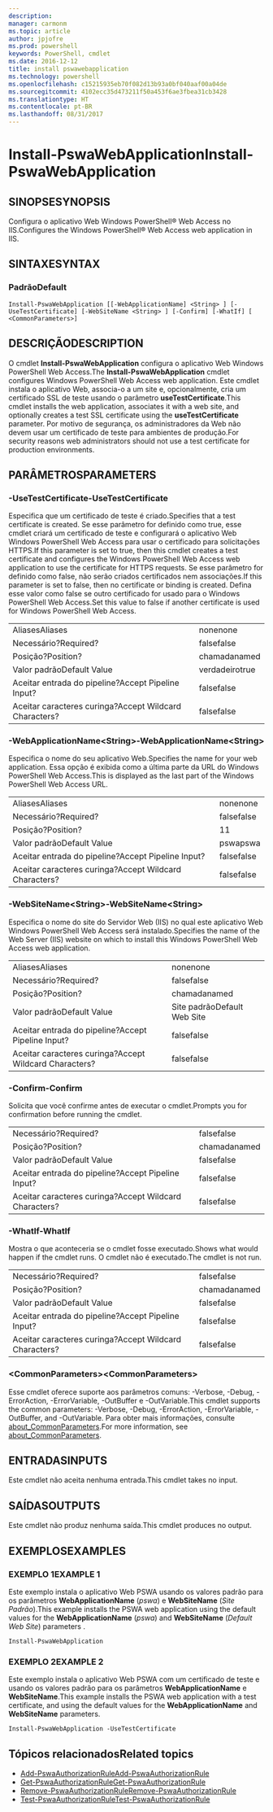 ```yaml
---
description: 
manager: carmonm
ms.topic: article
author: jpjofre
ms.prod: powershell
keywords: PowerShell, cmdlet
ms.date: 2016-12-12
title: install pswawebapplication
ms.technology: powershell
ms.openlocfilehash: c15215935eb70f082d13b93a0bf040aaf00a04de
ms.sourcegitcommit: 4102ecc35d473211f50a453f6ae3fbea31cb3428
ms.translationtype: HT
ms.contentlocale: pt-BR
ms.lasthandoff: 08/31/2017
---
```

#  <a name="install-pswawebapplication"></a><span data-ttu-id="fc8f4-103">Install-PswaWebApplication</span><span class="sxs-lookup"><span data-stu-id="fc8f4-103">Install-PswaWebApplication</span></span>

##  <a name="synopsis"></a><span data-ttu-id="fc8f4-104">SINOPSE</span><span class="sxs-lookup"><span data-stu-id="fc8f4-104">SYNOPSIS</span></span>

<span data-ttu-id="fc8f4-105">Configura o aplicativo Web Windows PowerShell® Web Access no IIS.</span><span class="sxs-lookup"><span data-stu-id="fc8f4-105">Configures the Windows PowerShell® Web Access web application in IIS.</span></span>

## <a name="syntax"></a><span data-ttu-id="fc8f4-106">SINTAXE</span><span class="sxs-lookup"><span data-stu-id="fc8f4-106">SYNTAX</span></span>

### <a name="default"></a><span data-ttu-id="fc8f4-107">Padrão</span><span class="sxs-lookup"><span data-stu-id="fc8f4-107">Default</span></span>
```
Install-PswaWebApplication [[-WebApplicationName] <String> ] [-UseTestCertificate] [-WebSiteName <String> ] [-Confirm] [-WhatIf] [ <CommonParameters>]
```

## <a name="description"></a><span data-ttu-id="fc8f4-108">DESCRIÇÃO</span><span class="sxs-lookup"><span data-stu-id="fc8f4-108">DESCRIPTION</span></span>

<span data-ttu-id="fc8f4-109">O cmdlet **Install-PswaWebApplication** configura o aplicativo Web Windows PowerShell Web Access.</span><span class="sxs-lookup"><span data-stu-id="fc8f4-109">The **Install-PswaWebApplication** cmdlet configures Windows PowerShell Web Access web application.</span></span> <span data-ttu-id="fc8f4-110">Este cmdlet instala o aplicativo Web, associa-o a um site e, opcionalmente, cria um certificado SSL de teste usando o parâmetro **useTestCertificate**.</span><span class="sxs-lookup"><span data-stu-id="fc8f4-110">This cmdlet installs the web application, associates it with a web site, and optionally creates a test SSL certificate using the **useTestCertificate** parameter.</span></span> <span data-ttu-id="fc8f4-111">Por motivo de segurança, os administradores da Web não devem usar um certificado de teste para ambientes de produção.</span><span class="sxs-lookup"><span data-stu-id="fc8f4-111">For security reasons web administrators should not use a test certificate for production environments.</span></span>

## <a name="parameters"></a><span data-ttu-id="fc8f4-112">PARÂMETROS</span><span class="sxs-lookup"><span data-stu-id="fc8f4-112">PARAMETERS</span></span>

### <a name="-usetestcertificate"></a><span data-ttu-id="fc8f4-113">-UseTestCertificate</span><span class="sxs-lookup"><span data-stu-id="fc8f4-113">-UseTestCertificate</span></span>

<span data-ttu-id="fc8f4-114">Especifica que um certificado de teste é criado.</span><span class="sxs-lookup"><span data-stu-id="fc8f4-114">Specifies that a test certificate is created.</span></span> <span data-ttu-id="fc8f4-115">Se esse parâmetro for definido como true, esse cmdlet criará um certificado de teste e configurará o aplicativo Web Windows PowerShell Web Access para usar o certificado para solicitações HTTPS.</span><span class="sxs-lookup"><span data-stu-id="fc8f4-115">If this parameter is set to true, then this cmdlet creates a test certificate and configures the Windows PowerShell Web Access web application to use the certificate for HTTPS requests.</span></span> <span data-ttu-id="fc8f4-116">Se esse parâmetro for definido como false, não serão criados certificados nem associações.</span><span class="sxs-lookup"><span data-stu-id="fc8f4-116">If this parameter is set to false, then no certificate or binding is created.</span></span> <span data-ttu-id="fc8f4-117">Defina esse valor como false se outro certificado for usado para o Windows PowerShell Web Access.</span><span class="sxs-lookup"><span data-stu-id="fc8f4-117">Set this value to false if another certificate is used for Windows PowerShell Web Access.</span></span>

|||  
|-|-|
| <span data-ttu-id="fc8f4-118">Aliases</span><span class="sxs-lookup"><span data-stu-id="fc8f4-118">Aliases</span></span>                              | <span data-ttu-id="fc8f4-119">none</span><span class="sxs-lookup"><span data-stu-id="fc8f4-119">none</span></span>                                 |
| <span data-ttu-id="fc8f4-120">Necessário?</span><span class="sxs-lookup"><span data-stu-id="fc8f4-120">Required?</span></span>                            | <span data-ttu-id="fc8f4-121">false</span><span class="sxs-lookup"><span data-stu-id="fc8f4-121">false</span></span>                                |
| <span data-ttu-id="fc8f4-122">Posição?</span><span class="sxs-lookup"><span data-stu-id="fc8f4-122">Position?</span></span>                            | <span data-ttu-id="fc8f4-123">chamada</span><span class="sxs-lookup"><span data-stu-id="fc8f4-123">named</span></span>                                |
| <span data-ttu-id="fc8f4-124">Valor padrão</span><span class="sxs-lookup"><span data-stu-id="fc8f4-124">Default Value</span></span>                        | <span data-ttu-id="fc8f4-125">verdadeiro</span><span class="sxs-lookup"><span data-stu-id="fc8f4-125">true</span></span>                                 |
| <span data-ttu-id="fc8f4-126">Aceitar entrada do pipeline?</span><span class="sxs-lookup"><span data-stu-id="fc8f4-126">Accept Pipeline Input?</span></span>               | <span data-ttu-id="fc8f4-127">false</span><span class="sxs-lookup"><span data-stu-id="fc8f4-127">false</span></span>                                |
| <span data-ttu-id="fc8f4-128">Aceitar caracteres curinga?</span><span class="sxs-lookup"><span data-stu-id="fc8f4-128">Accept Wildcard Characters?</span></span>          | <span data-ttu-id="fc8f4-129">false</span><span class="sxs-lookup"><span data-stu-id="fc8f4-129">false</span></span>                                |

### <a name="-webapplicationnameltstringgt"></a><span data-ttu-id="fc8f4-130">-WebApplicationName&lt;String&gt;</span><span class="sxs-lookup"><span data-stu-id="fc8f4-130">-WebApplicationName&lt;String&gt;</span></span>

<span data-ttu-id="fc8f4-131">Especifica o nome do seu aplicativo Web.</span><span class="sxs-lookup"><span data-stu-id="fc8f4-131">Specifies the name for your web application.</span></span> <span data-ttu-id="fc8f4-132">Essa opção é exibida como a última parte da URL do Windows PowerShell Web Access.</span><span class="sxs-lookup"><span data-stu-id="fc8f4-132">This is displayed as the last part of the Windows PowerShell Web Access URL.</span></span>

|||  
|-|-|
| <span data-ttu-id="fc8f4-133">Aliases</span><span class="sxs-lookup"><span data-stu-id="fc8f4-133">Aliases</span></span>                              | <span data-ttu-id="fc8f4-134">none</span><span class="sxs-lookup"><span data-stu-id="fc8f4-134">none</span></span>                                 |
| <span data-ttu-id="fc8f4-135">Necessário?</span><span class="sxs-lookup"><span data-stu-id="fc8f4-135">Required?</span></span>                            | <span data-ttu-id="fc8f4-136">false</span><span class="sxs-lookup"><span data-stu-id="fc8f4-136">false</span></span>                                |
| <span data-ttu-id="fc8f4-137">Posição?</span><span class="sxs-lookup"><span data-stu-id="fc8f4-137">Position?</span></span>                            | <span data-ttu-id="fc8f4-138">1</span><span class="sxs-lookup"><span data-stu-id="fc8f4-138">1</span></span>                                    |
| <span data-ttu-id="fc8f4-139">Valor padrão</span><span class="sxs-lookup"><span data-stu-id="fc8f4-139">Default Value</span></span>                        | <span data-ttu-id="fc8f4-140">pswa</span><span class="sxs-lookup"><span data-stu-id="fc8f4-140">pswa</span></span>                                 |
| <span data-ttu-id="fc8f4-141">Aceitar entrada do pipeline?</span><span class="sxs-lookup"><span data-stu-id="fc8f4-141">Accept Pipeline Input?</span></span>               | <span data-ttu-id="fc8f4-142">false</span><span class="sxs-lookup"><span data-stu-id="fc8f4-142">false</span></span>                                |
| <span data-ttu-id="fc8f4-143">Aceitar caracteres curinga?</span><span class="sxs-lookup"><span data-stu-id="fc8f4-143">Accept Wildcard Characters?</span></span>          | <span data-ttu-id="fc8f4-144">false</span><span class="sxs-lookup"><span data-stu-id="fc8f4-144">false</span></span>                                |

### <a name="-websitenameltstringgt"></a><span data-ttu-id="fc8f4-145">-WebSiteName&lt;String&gt;</span><span class="sxs-lookup"><span data-stu-id="fc8f4-145">-WebSiteName&lt;String&gt;</span></span>

<span data-ttu-id="fc8f4-146">Especifica o nome do site do Servidor Web (IIS) no qual este aplicativo Web Windows PowerShell Web Access será instalado.</span><span class="sxs-lookup"><span data-stu-id="fc8f4-146">Specifies the name of the Web Server (IIS) website on which to install this Windows PowerShell Web Access web application.</span></span>

|||  
|-|-|
| <span data-ttu-id="fc8f4-147">Aliases</span><span class="sxs-lookup"><span data-stu-id="fc8f4-147">Aliases</span></span>                              | <span data-ttu-id="fc8f4-148">none</span><span class="sxs-lookup"><span data-stu-id="fc8f4-148">none</span></span>                                 |
| <span data-ttu-id="fc8f4-149">Necessário?</span><span class="sxs-lookup"><span data-stu-id="fc8f4-149">Required?</span></span>                            | <span data-ttu-id="fc8f4-150">false</span><span class="sxs-lookup"><span data-stu-id="fc8f4-150">false</span></span>                                |
| <span data-ttu-id="fc8f4-151">Posição?</span><span class="sxs-lookup"><span data-stu-id="fc8f4-151">Position?</span></span>                            | <span data-ttu-id="fc8f4-152">chamada</span><span class="sxs-lookup"><span data-stu-id="fc8f4-152">named</span></span>                                |
| <span data-ttu-id="fc8f4-153">Valor padrão</span><span class="sxs-lookup"><span data-stu-id="fc8f4-153">Default Value</span></span>                        | <span data-ttu-id="fc8f4-154">Site padrão</span><span class="sxs-lookup"><span data-stu-id="fc8f4-154">Default Web Site</span></span>                     |
| <span data-ttu-id="fc8f4-155">Aceitar entrada do pipeline?</span><span class="sxs-lookup"><span data-stu-id="fc8f4-155">Accept Pipeline Input?</span></span>               | <span data-ttu-id="fc8f4-156">false</span><span class="sxs-lookup"><span data-stu-id="fc8f4-156">false</span></span>                                |
| <span data-ttu-id="fc8f4-157">Aceitar caracteres curinga?</span><span class="sxs-lookup"><span data-stu-id="fc8f4-157">Accept Wildcard Characters?</span></span>          | <span data-ttu-id="fc8f4-158">false</span><span class="sxs-lookup"><span data-stu-id="fc8f4-158">false</span></span>                                |

### <a name="-confirm"></a><span data-ttu-id="fc8f4-159">-Confirm</span><span class="sxs-lookup"><span data-stu-id="fc8f4-159">-Confirm</span></span>

<span data-ttu-id="fc8f4-160">Solicita que você confirme antes de executar o cmdlet.</span><span class="sxs-lookup"><span data-stu-id="fc8f4-160">Prompts you for confirmation before running the cmdlet.</span></span>

|||  
|-|-|
| <span data-ttu-id="fc8f4-161">Necessário?</span><span class="sxs-lookup"><span data-stu-id="fc8f4-161">Required?</span></span>                            | <span data-ttu-id="fc8f4-162">false</span><span class="sxs-lookup"><span data-stu-id="fc8f4-162">false</span></span>                                |
| <span data-ttu-id="fc8f4-163">Posição?</span><span class="sxs-lookup"><span data-stu-id="fc8f4-163">Position?</span></span>                            | <span data-ttu-id="fc8f4-164">chamada</span><span class="sxs-lookup"><span data-stu-id="fc8f4-164">named</span></span>                                |
| <span data-ttu-id="fc8f4-165">Valor padrão</span><span class="sxs-lookup"><span data-stu-id="fc8f4-165">Default Value</span></span>                        | <span data-ttu-id="fc8f4-166">false</span><span class="sxs-lookup"><span data-stu-id="fc8f4-166">false</span></span>                                |
| <span data-ttu-id="fc8f4-167">Aceitar entrada do pipeline?</span><span class="sxs-lookup"><span data-stu-id="fc8f4-167">Accept Pipeline Input?</span></span>               | <span data-ttu-id="fc8f4-168">false</span><span class="sxs-lookup"><span data-stu-id="fc8f4-168">false</span></span>                                |
| <span data-ttu-id="fc8f4-169">Aceitar caracteres curinga?</span><span class="sxs-lookup"><span data-stu-id="fc8f4-169">Accept Wildcard Characters?</span></span>          | <span data-ttu-id="fc8f4-170">false</span><span class="sxs-lookup"><span data-stu-id="fc8f4-170">false</span></span>                                |

### <a name="-whatif"></a><span data-ttu-id="fc8f4-171">-WhatIf</span><span class="sxs-lookup"><span data-stu-id="fc8f4-171">-WhatIf</span></span>

<span data-ttu-id="fc8f4-172">Mostra o que aconteceria se o cmdlet fosse executado.</span><span class="sxs-lookup"><span data-stu-id="fc8f4-172">Shows what would happen if the cmdlet runs.</span></span>
<span data-ttu-id="fc8f4-173">O cmdlet não é executado.</span><span class="sxs-lookup"><span data-stu-id="fc8f4-173">The cmdlet is not run.</span></span>

|||  
|-|-|
| <span data-ttu-id="fc8f4-174">Necessário?</span><span class="sxs-lookup"><span data-stu-id="fc8f4-174">Required?</span></span>                            | <span data-ttu-id="fc8f4-175">false</span><span class="sxs-lookup"><span data-stu-id="fc8f4-175">false</span></span>                                |
| <span data-ttu-id="fc8f4-176">Posição?</span><span class="sxs-lookup"><span data-stu-id="fc8f4-176">Position?</span></span>                            | <span data-ttu-id="fc8f4-177">chamada</span><span class="sxs-lookup"><span data-stu-id="fc8f4-177">named</span></span>                                |
| <span data-ttu-id="fc8f4-178">Valor padrão</span><span class="sxs-lookup"><span data-stu-id="fc8f4-178">Default Value</span></span>                        | <span data-ttu-id="fc8f4-179">false</span><span class="sxs-lookup"><span data-stu-id="fc8f4-179">false</span></span>                                |
| <span data-ttu-id="fc8f4-180">Aceitar entrada do pipeline?</span><span class="sxs-lookup"><span data-stu-id="fc8f4-180">Accept Pipeline Input?</span></span>               | <span data-ttu-id="fc8f4-181">false</span><span class="sxs-lookup"><span data-stu-id="fc8f4-181">false</span></span>                                |
| <span data-ttu-id="fc8f4-182">Aceitar caracteres curinga?</span><span class="sxs-lookup"><span data-stu-id="fc8f4-182">Accept Wildcard Characters?</span></span>          | <span data-ttu-id="fc8f4-183">false</span><span class="sxs-lookup"><span data-stu-id="fc8f4-183">false</span></span>                                |

### <a name="ltcommonparametersgt"></a><span data-ttu-id="fc8f4-184">&lt;CommonParameters&gt;</span><span class="sxs-lookup"><span data-stu-id="fc8f4-184">&lt;CommonParameters&gt;</span></span>

<span data-ttu-id="fc8f4-185">Esse cmdlet oferece suporte aos parâmetros comuns: -Verbose, -Debug, -ErrorAction, -ErrorVariable, -OutBuffer e -OutVariable.</span><span class="sxs-lookup"><span data-stu-id="fc8f4-185">This cmdlet supports the common parameters: -Verbose, -Debug, -ErrorAction, -ErrorVariable, -OutBuffer, and -OutVariable.</span></span>
<span data-ttu-id="fc8f4-186">Para obter mais informações, consulte [about_CommonParameters](http://go.microsoft.com/fwlink/p/?LinkID=113216).</span><span class="sxs-lookup"><span data-stu-id="fc8f4-186">For more information, see [about_CommonParameters](http://go.microsoft.com/fwlink/p/?LinkID=113216).</span></span>

## <a name="inputs"></a><span data-ttu-id="fc8f4-187">ENTRADAS</span><span class="sxs-lookup"><span data-stu-id="fc8f4-187">INPUTS</span></span>

<span data-ttu-id="fc8f4-188">Este cmdlet não aceita nenhuma entrada.</span><span class="sxs-lookup"><span data-stu-id="fc8f4-188">This cmdlet takes no input.</span></span>

##  <a name="outputs"></a><span data-ttu-id="fc8f4-189">SAÍDAS</span><span class="sxs-lookup"><span data-stu-id="fc8f4-189">OUTPUTS</span></span>

<span data-ttu-id="fc8f4-190">Este cmdlet não produz nenhuma saída.</span><span class="sxs-lookup"><span data-stu-id="fc8f4-190">This cmdlet produces no output.</span></span>

## <a name="examples"></a><span data-ttu-id="fc8f4-191">EXEMPLOS</span><span class="sxs-lookup"><span data-stu-id="fc8f4-191">EXAMPLES</span></span>

### <a name="example-1"></a><span data-ttu-id="fc8f4-192">EXEMPLO 1</span><span class="sxs-lookup"><span data-stu-id="fc8f4-192">EXAMPLE 1</span></span>

<span data-ttu-id="fc8f4-193">Este exemplo instala o aplicativo Web PSWA usando os valores padrão para os parâmetros **WebApplicationName** (*pswa*) e **WebSiteName** (*Site Padrão*).</span><span class="sxs-lookup"><span data-stu-id="fc8f4-193">This example installs the PSWA web application using the default values for the **WebApplicationName** (*pswa*) and **WebSiteName** (*Default Web Site*) parameters .</span></span>

```
Install-PswaWebApplication
```

### <a name="example-2"></a><span data-ttu-id="fc8f4-194">EXEMPLO 2</span><span class="sxs-lookup"><span data-stu-id="fc8f4-194">EXAMPLE 2</span></span>

<span data-ttu-id="fc8f4-195">Este exemplo instala o aplicativo Web PSWA com um certificado de teste e usando os valores padrão para os parâmetros **WebApplicationName** e **WebSiteName**.</span><span class="sxs-lookup"><span data-stu-id="fc8f4-195">This example installs the PSWA web application with a test certificate, and using the default values for the **WebApplicationName** and **WebSiteName** parameters.</span></span>

```
Install-PswaWebApplication -UseTestCertificate
```

##  <a name="related-topics"></a><span data-ttu-id="fc8f4-196">Tópicos relacionados</span><span class="sxs-lookup"><span data-stu-id="fc8f4-196">Related topics</span></span>

-  [<span data-ttu-id="fc8f4-197">Add-PswaAuthorizationRule</span><span class="sxs-lookup"><span data-stu-id="fc8f4-197">Add-PswaAuthorizationRule</span></span>](add-pswaauthorizationrule.md)
-  [<span data-ttu-id="fc8f4-198">Get-PswaAuthorizationRule</span><span class="sxs-lookup"><span data-stu-id="fc8f4-198">Get-PswaAuthorizationRule</span></span>](get-pswaauthorizationrule.md)
-  [<span data-ttu-id="fc8f4-199">Remove-PswaAuthorizationRule</span><span class="sxs-lookup"><span data-stu-id="fc8f4-199">Remove-PswaAuthorizationRule</span></span>](remove-pswaauthorizationrule.md)
-  [<span data-ttu-id="fc8f4-200">Test-PswaAuthorizationRule</span><span class="sxs-lookup"><span data-stu-id="fc8f4-200">Test-PswaAuthorizationRule</span></span>](test-pswaauthorizationrule.md)
